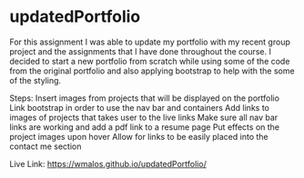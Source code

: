 # updatedPortfolio

For this assignment I was able to update my portfolio with my recent group project and the assignments that I have done throughout the course. I decided to start a new portfolio from scratch while using some of the code from the original portfolio and also applying bootstrap to help with the some of the styling.

Steps:
    Insert images from projects that will be displayed on the portfolio
    Link bootstrap in order to use the nav bar and containers
    Add links to images of projects that takes user to the live links
    Make sure all nav bar links are working and add a pdf link to a resume page
    Put effects on the project images upon hover
    Allow for links to be easily placed into the contact me section


Live Link: https://wmalos.github.io/updatedPortfolio/